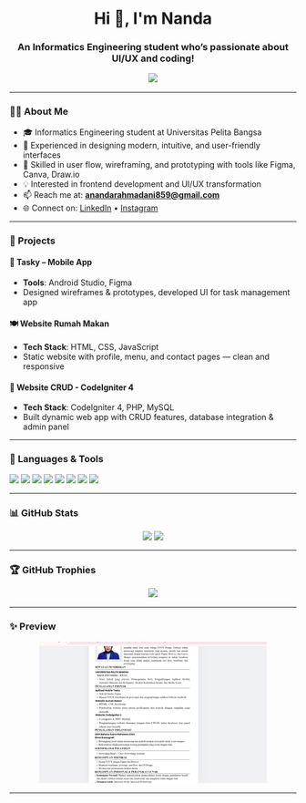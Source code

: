
<h1 align="center">Hi 👋, I'm Nanda</h1>
<h3 align="center">An Informatics Engineering student who’s passionate about UI/UX and coding!</h3>

<p align="center">
  <img src="https://readme-typing-svg.demolab.com?font=Fira+Code&size=20&duration=4000&pause=1000&center=true&vCenter=true&width=500&lines=Welcome+to+my+GitHub!;UI%2FUX+Enthusiast+%F0%9F%8E%A8;Frontend+Dev+in+progress+%F0%9F%9A%80;Enjoy+my+projects!+%F0%9F%91%BB" />
</p>

---

### 👩‍💻 About Me
- 🎓 Informatics Engineering student at Universitas Pelita Bangsa 
- 🎨 Experienced in designing modern, intuitive, and user-friendly interfaces
- 🧠 Skilled in user flow, wireframing, and prototyping with tools like Figma, Canva, Draw.io
- 💡 Interested in frontend development and UI/UX transformation
- 📫 Reach me at: **anandarahmadani859@gmail.com**
- 🌐 Connect on:
  [LinkedIn](https://www.linkedin.com/in/ananda-rahmadani-408a30303) • [Instagram](https://www.instagram.com/nndarhmdnii)

---

### 🚀 Projects

#### 📱 Tasky – Mobile App
- **Tools**: Android Studio, Figma  
- Designed wireframes & prototypes, developed UI for task management app

#### 🍽️ Website Rumah Makan
- **Tech Stack**: HTML, CSS, JavaScript  
- Static website with profile, menu, and contact pages — clean and responsive

#### 🧩 Website CRUD - CodeIgniter 4
- **Tech Stack**: CodeIgniter 4, PHP, MySQL  
- Built dynamic web app with CRUD features, database integration & admin panel

---

### 🧰 Languages & Tools

<p align="left">
  <img src="https://cdn.jsdelivr.net/gh/devicons/devicon/icons/html5/html5-original.svg" width="40"/>
  <img src="https://cdn.jsdelivr.net/gh/devicons/devicon/icons/css3/css3-original.svg" width="40"/>
  <img src="https://cdn.jsdelivr.net/gh/devicons/devicon/icons/javascript/javascript-original.svg" width="40"/>
  <img src="https://cdn.jsdelivr.net/gh/devicons/devicon/icons/php/php-original.svg" width="40"/>
  <img src="https://cdn.jsdelivr.net/gh/devicons/devicon/icons/mysql/mysql-original.svg" width="40"/>
  <img src="https://cdn.jsdelivr.net/gh/devicons/devicon/icons/codeigniter/codeigniter-plain.svg" width="40"/>
  <img src="https://cdn.jsdelivr.net/gh/devicons/devicon/icons/androidstudio/androidstudio-original.svg" width="40"/>
  <img src="https://cdn.jsdelivr.net/gh/devicons/devicon/icons/figma/figma-original.svg" width="40"/>
</p>

---

### 📊 GitHub Stats

<p align="center">
  <img src="https://github-readme-stats.vercel.app/api?username=ANANDARHMDNII&show_icons=true&theme=tokyonight" width="450"/>
  <img src="https://github-readme-streak-stats.herokuapp.com/?user=ANANDARHMDNII&theme=tokyonight" width="400"/>
</p>

---

### 🏆 GitHub Trophies

<p align="center">
  <img src="https://github-profile-trophy.vercel.app/?username=ANANDARHMDNII&theme=gruvbox&margin-w=10&no-bg=true&no-frame=true"/>
</p>

---

### ✨ Preview

<p align="center">
<img src="https://raw.githubusercontent.com/ANANDARHMDNII/ANANDARHMDNII/main/orang-ngoding.png" width="400"/>
</p>

---

